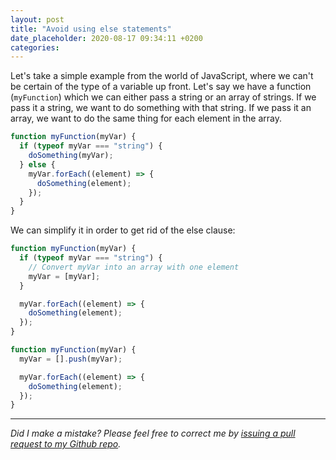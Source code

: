 ```yaml
---
layout: post
title: "Avoid using else statements"
date_placeholder: 2020-08-17 09:34:11 +0200
categories:
---
```


Let's take a simple example from the world of JavaScript, where we can't be certain of the type of a variable up front. Let's say we have a function (`myFunction`) which we can either pass a string or an array of strings. If we pass it a string, we want to do something with that string. If we pass it an array, we want to do the same thing for each element in the array.

```javascript
function myFunction(myVar) {
  if (typeof myVar === "string") {
    doSomething(myVar);
  } else {
    myVar.forEach((element) => {
      doSomething(element);
    });
  }
}
```

We can simplify it in order to get rid of the else clause:

```javascript
function myFunction(myVar) {
  if (typeof myVar === "string") {
    // Convert myVar into an array with one element
    myVar = [myVar];
  }

  myVar.forEach((element) => {
    doSomething(element);
  });
}
```

```javascript
function myFunction(myVar) {
  myVar = [].push(myVar);

  myVar.forEach((element) => {
    doSomething(element);
  });
}
```

---

_Did I make a mistake? Please feel free to correct me by [issuing a pull request to my Github repo](https://github.com/Sundin/sundin.github.io)._
